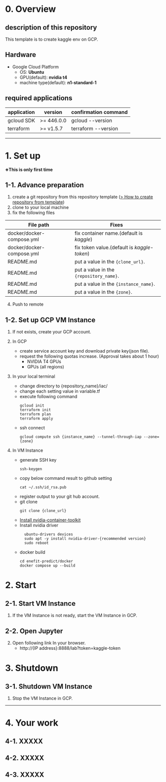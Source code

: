 # 0. Overview
## description of this repository
This template is to create kaggle env on GCP.

## Hardware
- Google Cloud Platform
    - OS: **Ubuntu**
    - GPU(default): **nvidia t4**
    - machine type(default): **n1-standard-1**

## required applications
|  application  |  version  |  confirmation command  |
| ----------- | ------- | ------- |
|  gcloud SDK  |  >= 446.0.0  | gcloud --version |
|  terraform  |  >= v1.5.7  | terraform --version |

*************************************************************************************************************************

# 1. Set up 
**※This is only first time**

## 1-1. Advance preparation
1. create a git repository from this repository template ([> How to create repository from template](https://docs.github.com/en/repositories/creating-and-managing-repositories/creating-a-repository-from-a-template))
2. clone to your local machine
3. fix the following files

|  File path  |  Fixes  |
| ----------- | ------- |
|  docker/docker-compose.yml  |  fix container name.(default is _kaggle_)  |
|  docker/docker-compose.yml  |  fix token value.(default is _kaggle-token_)  |
|  README.md  |  put a value in the `{clone_url}`.  |
|  README.md  |  put a value in the `{repository_name}`.  |
|  README.md  |  put a value in the `{instance_name}`.  |
|  README.md  |  put a value in the `{zone}`.  |

4. Push to remote

## 1-2. Set up GCP VM Instance
1. If not exists, create your GCP account.
2. In GCP
    - create service account key and download private key(json file).
    - request the following quotas increase. (Approval takes about 1 hour)
        - NVIDIA T4 GPUs
        - GPUs (all regions)
3. In your local terminal
    - change directory to {repository_name}/iac/
    - change each setting value in variable.tf
    - execute following command
       ```
       gcloud init
       terraform init
       terraform plan
       terraform apply
       ```
    - ssh connect
       ```
       gcloud compute ssh {instance_name} --tunnel-through-iap --zone={zone}
       ```

4. In VM Instance
    - generate SSH key
      ```
      ssh-keygen
      ```
    - copy below command result to github setting
      ```
      cat ~/.ssh/id_rsa.pub
      ```
    - register output to your git hub account.
    - git clone
       ```
       git clone {clone_url}
       ```
    - [Install nvidia-container-toolkit](https://docs.nvidia.com/datacenter/cloud-native/container-toolkit/latest/install-guide.html#installing-with-apt)
    - Install nvidia driver
      ```
        ubuntu-drivers devices
        sudo apt -y install nvidia-driver-{recommended version}
        sudo reboot
      ```
    - docker build
      ```
      cd enefit-predict/docker
      docker compose up --build
      ```
# 2. Start
## 2-1. Start VM Instance
1. If the VM Instance is not ready, start the VM Instance in GCP.
## 2-2. Open Jupyter
2. Open following link In your browser.
   - http://{IP address}:8888/lab?token=kaggle-token

# 3. Shutdown
## 3-1. Shutdown VM Instance
1. Stop the VM Instance in GCP.

*************************************************************************************************************************

# 4. Your work
## 4-1. XXXXX
## 4-2. XXXXX
## 4-3. XXXXX
